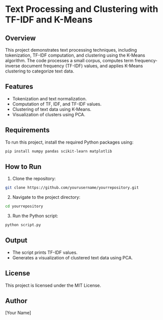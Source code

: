 # Text Processing and Clustering with TF-IDF and K-Means

## Overview
This project demonstrates text processing techniques, including tokenization, TF-IDF computation, and clustering using the K-Means algorithm. The code processes a small corpus, computes term frequency-inverse document frequency (TF-IDF) values, and applies K-Means clustering to categorize text data.

## Features
- Tokenization and text normalization.
- Computation of TF, IDF, and TF-IDF values.
- Clustering of text data using K-Means.
- Visualization of clusters using PCA.

## Requirements
To run this project, install the required Python packages using:
```bash
pip install numpy pandas scikit-learn matplotlib
```

## How to Run
1. Clone the repository:
```bash
git clone https://github.com/yourusername/yourrepository.git
```
2. Navigate to the project directory:
```bash
cd yourrepository
```
3. Run the Python script:
```bash
python script.py
```

## Output
- The script prints TF-IDF values.
- Generates a visualization of clustered text data using PCA.

## License
This project is licensed under the MIT License.

## Author
[Your Name]


